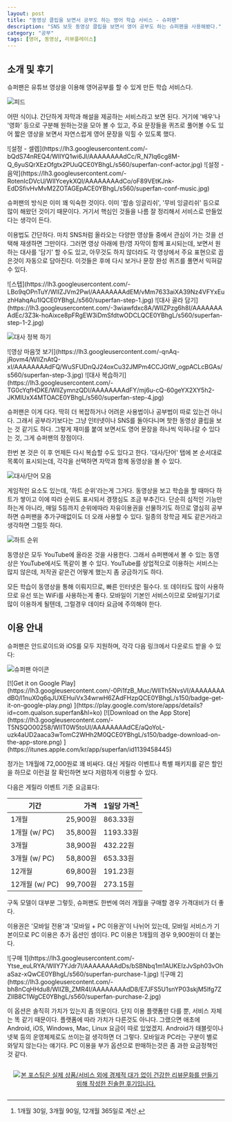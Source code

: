 ```yaml
---
layout: post
title: "동영상 클립을 보면서 공부도 하는 영어 학습 서비스 - 슈퍼팬"
description: "SNS 보듯 동영상 클립을 보면서 영어 공부도 하는 슈퍼팬을 사용해봤다."
category: "공부"
tags: [영어, 동영상, 리뷰플레이스]
---
```


## 소개 및 후기

슈퍼팬은 유튜브 영상을 이용해 영어공부를 할 수 있게 만든 학습 서비스다.

![피드](https://lh3.googleusercontent.com/-FUmfTLJ5Vi4/WlIY0nREwFI/AAAAAAAAdDc/51gFWypJq_4UsbVUzJoRfbU884W5R_LywCE0YBhgL/s560/superfan-list.jpg)

어떤 식이냐.
간단하게 자막과 해설을 제공하는 서비스라고 보면 된다.
거기에 '배우'나 '영화' 등으로 구분해 원하는것을 모아 볼 수 있고,
주요 문장들을 퀴즈로 풀어볼 수도 있어
짧은 영상을 보면서 자연스럽게 영어 문장을 익힐 수 있도록 했다.

<p class="center" markdown="1">
![설정 - 셀렙](https://lh3.googleusercontent.com/-bQdS74nREQ4/WlIYQ1wi6JI/AAAAAAAAdCc/R_N7Iq6cg8M-Q_6yuSQrXEzOfgtx2PUuQCE0YBhgL/s560/superfan-conf-actor.jpg)
![설정 - 음악](https://lh3.googleusercontent.com/-RotenIcDVcU/WlIYceykXQI/AAAAAAAAdCo/oF89VEtKJnk-EdDSfivHvMvM2ZOTAGEpACE0YBhgL/s560/superfan-conf-music.jpg)
</p>

슈퍼팬의 방식은 이미 꽤 익숙한 것이다.
이미 '팝송 잉글리쉬', '무비 잉글리쉬' 등으로 많이 해왔던 것이기 때문이다.
거기서 핵심인 것들을 나름 잘 정리해서
서비스로 만들었다는 생각이 든다.

이용법도 간단하다.
마치 SNS처럼 올라오는 다양한 영상들 중에서
관심이 가는 것을 선택해 재생하면 그만이다.
그러면 영상 아래에 한/영 자막이 함께 표시되는데,
보면서 원하는 대사를 '담기' 할 수도 있고,
아무것도 하지 않더라도 각 영상에서 주요 표현으로 꼽은것이 자동으로 담아진다.
이것들은 후에 다시 보거나
문장 완성 퀴즈를 풀면서 익혀갈 수 있다.

<p class="center" markdown="1">
![스텝](https://lh3.googleusercontent.com/-LBo9qOPnTuY/WlIZJVm2PwI/AAAAAAAAdEM/vMm7633aiXA39Nz4VFYxEuzhHahqAu1IQCE0YBhgL/s560/superfan-step-1.jpg)
![대사 골라 담기](https://lh3.googleusercontent.com/-3wiawfdxc8A/WlIZPzg6h8I/AAAAAAAAdEc/3Z3k-hoAixce8pFRgEW3iDmSfdtwODCLQCE0YBhgL/s560/superfan-step-1-2.jpg)
</p>

![대사 정복 하기](https://lh3.googleusercontent.com/-RclnCGkdixI/WlIZg377OdI/AAAAAAAAdFA/kOcdszhD_t8_bLBcRmLF3q4vSL3m8CDWQCE0YBhgL/s560/superfan-step-2.jpg)

<p class="center" markdown="1">
![영상 마음껏 보기](https://lh3.googleusercontent.com/-qnAq-jRovm4/WlIZnAtQ-xI/AAAAAAAAdFQ/WuSFUDnQJ24oxCu32JMPm4CCJGtW_ogpACLcBGAs/s560/superfan-step-3.jpg)
![대사 복습하기](https://lh3.googleusercontent.com/-TG0cYqfHDKE/WlIZymnzQDI/AAAAAAAAdFY/mj6u-cQ-60geYX2XY5h2-JKMIUxX4MTOACE0YBhgL/s560/superfan-step-4.jpg)
</p>

슈퍼팬은 이게 다다.
딱히 더 복잡하거나 어려운 사용법이나
공부법이 따로 있는건 아니다.
그래서 공부라기보다는 그냥 인터넷이나 SNS를 돌아다니며
핫한 동영상 클립을 보는 것 같기도 하다.
그렇게 재미를 붙여 보면서도 영어 문장을 하나씩 익혀나갈 수 있다는 것,
그게 슈퍼팬의 장점이다.

한번 본 것은 이 후 언제든 다시 복습할 수도 있다고 한다.
'대사/단어' 탭에 본 순서대로 목록이 표시되는데,
각각을 선택하면 자막과 함께 동영상을 볼 수 있다.

![대사/단어 모음](https://lh3.googleusercontent.com/-tqyojKoqPzM/WlIYlNFm5MI/AAAAAAAAdC4/V25S_-F4u4sP6b6UtGvad66OTTXwJJCRgCE0YBhgL/s560/superfan-fav.jpg)

게임적인 요소도 있는데,
'하트 순위'라는게 그거다.
동영상을 보고 학습을 할 때마다 하트가 쌓이고
이에 따라 순위도 표시되서 경쟁심도 조금 부추긴다.
단순히 심적인 기능만 하는게 아니라,
매일 5등까지 순위에따라 자유이용권을 선물하기도 하므로
열심히 공부하면 슈퍼팬을 추가구매없이도 더 오래 사용할 수 있다.
일종의 장학금 제도 같은거라고 생각하면 그럴듯 하다.

![하트 순위](https://lh3.googleusercontent.com/-_hZ9ORMsy2U/WlIYtOwFHqI/AAAAAAAAdDI/y1zp7ZGNU1YO8uA_RQH53J_5bfKAlsWdQCE0YBhgL/s560/superfan-heartranking.jpg)

동영상은 모두 YouTube에 올라온 것을 사용한다.
그래서 슈퍼팬에서 볼 수 있는 동영상은 YouTube에서도 똑같이 볼 수 있다.
YouTube를 상업적으로 이용하는 서비스는 많지 않은데,
저작권 같은건 어떻게 했는지 좀 궁금하기도 하다.

모든 학습이 동영상을 통해 이뤄지므로, 빠른 인터넷은 필수다.
또 데이타도 많이 사용하므로 유선 또는 WiFi를 사용하는게 좋다.
모바일이 기본인 서비스이므로 모바일기기로 많이 이용하게 될텐데,
그럴경우 데이타 요금에 주의해야 한다.



## 이용 안내

슈퍼팬은 안드로이드와 iOS를 모두 지원하며, 각각 다음 링크에서 다운로드 받을 수 있다:

![슈퍼팬 아이콘](https://lh3.googleusercontent.com/s4nB4sYk6EtkPZ3uKYIIqvuQFcW--p4Mwa0bYbLcacTAuTzpARJFlAsOk115fSsNVjI=w300)

<p class="center" markdown="1">
[![Get it on Google Play](https://lh3.googleusercontent.com/-0Pi1fzB_Muc/WlITh5NvsVI/AAAAAAAAdB0/l1nuX0q6qJUXEHuiVx34wrwH6ZAdFHzpQCE0YBhgL/s150/badge-get-it-on-google-play.png)
](https://play.google.com/store/apps/details?id=com.qualson.superfan&hl=ko)
[![Download on the App Store](https://lh3.googleusercontent.com/-T5NSQO00258/WlIT0W5toUI/AAAAAAAAdCE/aQoYoL-uzk4aUD2aaca3wTomC2WHh2M0QCE0YBhgL/s150/badge-download-on-the-app-store.png)
](https://itunes.apple.com/kr/app/superfan/id1139458445)
</p>

정가는 1개월에 72,000원로 꽤 비싸다.
대신 게릴라 이벤트나 특별 패키지를 같은 할인을 하므로
이런걸 잘 확인하면 보다 저렴하게 이용할 수 있다.

다음은 게릴라 이벤트 기준 요금표다:

기간           | 가격     | 1일당 가격[^1]
---------------|---------:|-----------
1개월          | 25,900원 |  863.33원
1개월 (w/ PC)  | 35,800원 | 1193.33원
3개월          | 38,900원 |  432.22원
3개월 (w/ PC)  | 58,800원 |  653.33원
12개월         | 69,800원 |  191.23원
12개월 (w/ PC) | 99,700원 |  273.15원

[^1]: 1개월 30일, 3개월 90일, 12개월 365일로 계산.

구독 모델이 대부분 그렇듯,
슈퍼팬도 한번에 여러 개월을 구매할 경우 가격대비가 더 좋다.

이용권은 '모바일 전용'과 '모바일 + PC 이용권'이 나뉘어 있는데,
모바일 서비스가 기본이므로 PC 이용은 추가 옵션인 셈이다.
PC 이용은 1개월의 경우 9,900원이 더 붙는다.

<p class="center" markdown="1">
![구매 1](https://lh3.googleusercontent.com/-Ytse_euLRYA/WlIY7YJdr7I/AAAAAAAAdDs/bSBNbq1m1AUKEIzJvSph03vOhaSaz-xQwCE0YBhgL/s560/superfan-purchase-1.jpg)
![구매 2](https://lh3.googleusercontent.com/-bh8nCqHHdu8/WlIZB_ZMR4I/AAAAAAAAdD8/E7JFS5U1snYP03skjM5lfg7ZZIlB8C1WgCE0YBhgL/s560/superfan-purchase-2.jpg)
</p>

이 옵션은 솔직히 가치가 있는지 좀 의문이다.
단지 이용 플랫폼만 다를 뿐, 서비스 자체는 똑 같기 때문이다.
플랫폼에 따라 가치가 다른것도 아니다.
그랬으면 애초에 Android, iOS, Windows, Mac, Linux 요금이 따로 있었겠지.
Android가 태블릿이나 넷북 등의 운영체제로도 쓰이는걸 생각하면 더 그렇다.
모바일과 PC라는 구분이 별로 와닿지 않는다는 얘기다.
PC 이용을 부가 옵션으로 판매하는것은 좀 과한 요금정책인 것 같다.



<div style="text-align: center; padding: 1em;"><a href="http://reviewplace.co.kr/detail.php?number=11165" target="_blank"><img src="http://reviewplace.co.kr/blog_traffic.php?key=MTExNjV8cmV6bm9h" border="0" alt="본 포스팅은 실제 상품/서비스 외에 경제적 대가 없이 건강한 리뷰문화를 만들기 위해 작성한 진솔한 후기입니다."></a></div>
